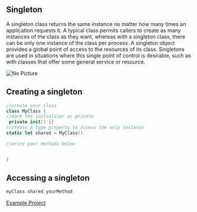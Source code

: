 ## Singleton
A singleton class returns the same instance no matter how many times an application requests it. A typical class permits callers to create as many instances of the class as they want, whereas with a singleton class, there can be only one instance of the class per process. A singleton object provides a global point of access to the resources of its class. Singletons are used in situations where this single point of control is desirable, such as with classes that offer some general service or resource.


![No Picture](https://github.com/joinpursuit/Pursuit-Core-iOS/blob/master/units/unit03/lesson-09-singleton-pattern/singletonPicture.png)


## Creating a singleton

```swift
//create your class
class MyClass {
//mark the initializer as private
 private init() {}
//create a type property to access the only instance
static let shared = MyClass()

//write your methods below


}
```

## Accessing a singleton

```swift
myClass.shared.yourMethod
```



[Example Project](https://github.com/lynksdomain/SingletonExample)
